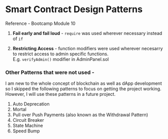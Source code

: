 
# Smart Contract Design Patterns

Reference - Bootcamp Module 10   

1) **Fail early and fail loud** - `require` was used wherever necessary instead of `if`  

2) **Restricting Access** - function modifiers were used wherever necesarry to restrict access to admin specific functions.  
E.g. `verifyAdmin()` modifier in AdminPanel.sol  
  
### Other Patterns that were not used - 
I am new to the whole concept of blockchain as well as dApp development so I skipped the following patterns to focus on getting the project working. However, I will use these patterns in a future project.  
  
1) Auto Deprecation  
2) Mortal  
3) Pull over Push Payments (also known as the Withdrawal Pattern)  
4) Circuit Breaker  
5) State Machine  
6) Speed Bump
